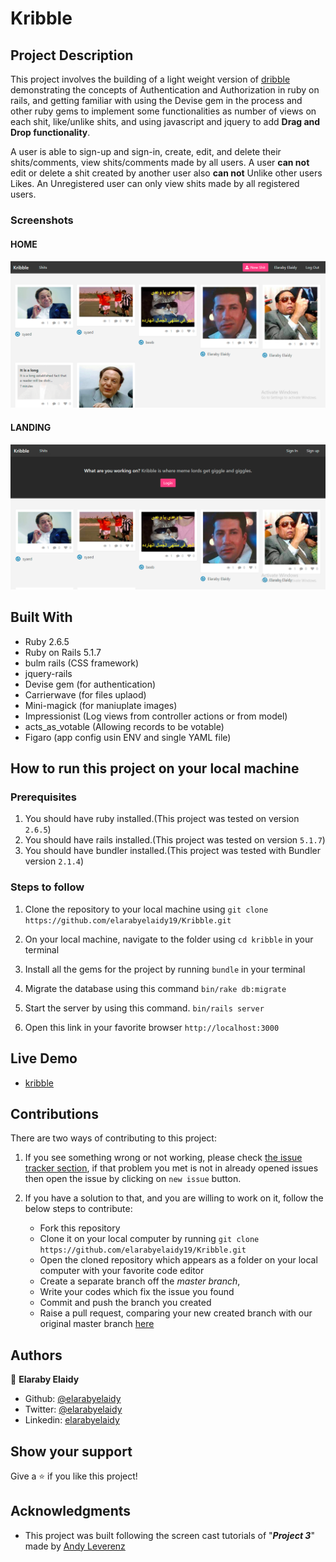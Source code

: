 # Kribble
## Project Description

This project involves the building of a light weight version of [dribble](https://dribbble.com/) demonstrating the concepts of Authentication and Authorization in ruby on rails, and getting familiar with using the Devise gem in the process and other ruby gems to implement some functionalities as number of views on each shit, like/unlike shits, and using javascript and jquery to add **Drag and Drop functionality**. 


A user is able to sign-up and sign-in, create, edit, and delete their shits/comments, view shits/comments made by all users.  A user **can not** edit or delete a shit created by another user also **can not** Unlike other users Likes.
An Unregistered user can only view shits made by all registered users.


### Screenshots
#### HOME
![](shots/home.jpg) 

####  LANDING
![](shots/landing.jpg)

## Built With

- Ruby 2.6.5
- Ruby on Rails 5.1.7
- bulm rails (CSS framework) 
- jquery-rails 
- Devise gem (for authentication) 
- Carrierwave (for files uplaod) 
- Mini-magick (for maniuplate images) 
- Impressionist (Log views from controller actions or from model) 
- acts_as_votable (Allowing records to be votable) 
- Figaro (app config usin ENV and single YAML file)
## How to run this project on your local machine

### Prerequisites
1. You should have ruby installed.(This project was tested on version `2.6.5`)
1. You should have rails installed.(This project was tested on version `5.1.7`)
1. You should have bundler installed.(This project was tested with Bundler version `2.1.4`)

### Steps to follow
1. Clone the repository to your local machine using `git clone https://github.com/elarabyelaidy19/Kribble.git`
1. On your local machine, navigate to the folder using `cd kribble` in your terminal
1. Install all the gems for the project by running `bundle` in your terminal
1. Migrate the database using this command
`bin/rake db:migrate`
1. Start the server by using this command.
`bin/rails server`

1. Open this link in your favorite browser `http://localhost:3000`


## Live Demo

- [kribble](https://kribble.herokuapp.com/)

## Contributions

  There are two ways of contributing to this project:

1.  If you see something wrong or not working, please check [the issue tracker section](https://github.com/elarabyelaidy19/kribble/issues), if that problem you met is not in already opened issues then open the issue by clicking on `new issue` button.

2.  If you have a solution to that, and you are willing to work on it, follow the below steps to contribute:
    -  Fork this repository
    -  Clone it on your local computer by running `git clone https://github.com/elarabyelaidy19/Kribble.git` 
    -  Open the cloned repository which appears as a folder on your local computer with your favorite code editor
    -  Create a separate branch off the *master branch*,
    -  Write your codes which fix the issue you found
    -  Commit and push the branch you created
    -  Raise a pull request, comparing your new created branch with our original master branch [here](https://github.com/elarabyelaidy19/Kribble.git)

## Authors

👤 **Elaraby Elaidy**
- Github: [@elarabyelaidy](https://github.com/elarabyelaidy19)
- Twitter: [@elarabyelaidy](https://twitter.com/elarabyelaidy)
- Linkedin: [elarabyelaidy](https://linkedin.com/in/elarabyelaidy)


## Show your support

Give a ⭐️ if you like this project!

## Acknowledgments
- This project was built following the screen cast tutorials of "*__Project 3__*" made by [Andy Leverenz](https://github.com/justalever)
